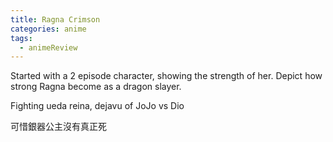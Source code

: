 ```yaml
---
title: Ragna Crimson
categories: anime
tags:
  - animeReview
---
```

Started with a 2 episode character, showing the strength of her. Depict how strong Ragna become as a dragon slayer.

Fighting ueda reina, dejavu of JoJo vs Dio

可惜銀器公主沒有真正死